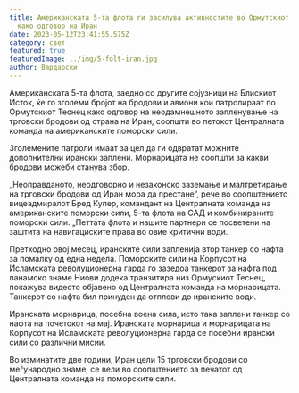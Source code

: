 ```yaml
---
title: Американската 5-та флота ги засилува активностите во Ормутскиот Теснец
  како одговор на Иран
date: 2023-05-12T23:41:55.575Z
category: свет
featured: true
featuredImage: ../img/5-folt-iran.jpg
author: Вардарски
---
```

Американската 5-та флота, заедно со другите сојузници на Блискиот Исток, ќе го зголеми бројот на бродови и авиони кои патролираат по Ормутскиот Теснец како одговор на неодамнешното запленување на трговски бродови од страна на Иран, соопшти во петокот Централната команда на американските поморски сили.

Зголемените патроли имаат за цел да ги одвратат можните дополнителни ирански заплени. Морнарицата не соопшти за какви бродови можеби станува збор.

„Неоправданото, неодговорно и незаконско заземање и малтретирање на трговски бродови од Иран мора да престане“, рече во соопштението вицеадмиралот Бред Купер, командант на Централната команда на американските поморски сили, 5-та флота на САД и комбинираните поморски сили. „Петтата флота и нашите партнери се посветени на заштита на навигациските права во овие критични води.

Претходно овој месец, иранските сили запленија втор танкер со нафта за помалку од една недела. Поморските сили на Корпусот на Исламската револуционерна гарда го зазедоа танкерот за нафта под панамско знаме Ниови додека транзитира низ Ормускиот Теснец, покажува видеото објавено од Централната команда на морнарицата. Танкерот со нафта бил принуден да отплови до иранските води.

Иранската морнарица, посебна воена сила, исто така заплени танкер со нафта на почетокот на мај. Иранската морнарица и морнарицата на Корпусот на Исламската револуционерна гарда се посебни ирански сили со различни мисии.

Во изминатите две години, Иран цели 15 трговски бродови со меѓународно знаме, се вели во соопштението за печатот од Централната команда на поморските сили.